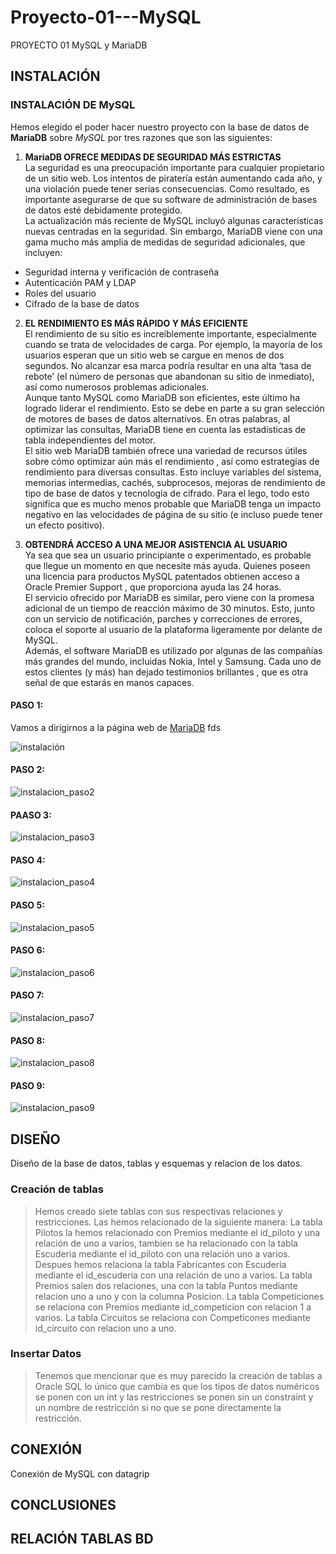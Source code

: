 # **Proyecto-01---MySQL**
PROYECTO 01 MySQL y MariaDB

## **INSTALACIÓN**

### **INSTALACIÓN DE MySQL**
Hemos elegido el poder hacer nuestro proyecto con la base de datos de **MariaDB** sobre _MySQL_ por tres razones que son las siguientes:

1. **MariaDB OFRECE MEDIDAS DE SEGURIDAD MÁS ESTRICTAS**  
La seguridad es una preocupación importante para cualquier propietario de un sitio web. Los intentos de piratería están aumentando cada año, y una violación puede tener serias consecuencias. Como resultado, es importante asegurarse de que su software de administración de bases de datos esté debidamente protegido.  
La actualización más reciente de MySQL incluyó algunas características nuevas centradas en la seguridad. Sin embargo, MariaDB viene con una gama mucho más amplia de medidas de seguridad adicionales, que incluyen:  

* Seguridad interna y verificación de contraseña
* Autenticación PAM y LDAP
* Roles del usuario
* Cifrado de la base de datos

2. **EL RENDIMIENTO ES MÁS RÁPIDO Y MÁS EFICIENTE**  
El rendimiento de su sitio es increíblemente importante, especialmente cuando se trata de velocidades de carga. Por ejemplo, la mayoría de los usuarios esperan que un sitio web se cargue en menos de dos segundos. No alcanzar esa marca podría resultar en una alta ‘tasa de rebote’ (el número de personas que abandonan su sitio de inmediato), así como numerosos problemas adicionales.  
Aunque tanto MySQL como MariaDB son eficientes, este último ha logrado liderar el rendimiento. Esto se debe en parte a su gran selección de motores de bases de datos alternativos. En otras palabras, al optimizar las consultas, MariaDB tiene en cuenta las estadísticas de tabla independientes del motor.  
El sitio web MariaDB también ofrece una variedad de recursos útiles sobre cómo optimizar aún más el rendimiento , así como estrategias de rendimiento para diversas consultas. Esto incluye variables del sistema, memorias intermedias, cachés, subprocesos, mejoras de rendimiento de tipo de base de datos y tecnología de cifrado. Para el lego, todo esto significa que es mucho menos probable que MariaDB tenga un impacto negativo en las velocidades de página de su sitio (e incluso puede tener un efecto positivo).

3. **OBTENDRÁ ACCESO A UNA MEJOR ASISTENCIA AL USUARIO**  
Ya sea que sea un usuario principiante o experimentado, es probable que llegue un momento en que necesite más ayuda. Quienes poseen una licencia para productos MySQL patentados obtienen acceso a Oracle Premier Support , que proporciona ayuda las 24 horas.  
El servicio ofrecido por MariaDB es similar, pero viene con la promesa adicional de un tiempo de reacción máximo de 30 minutos. Esto, junto con un servicio de notificación, parches y correcciones de errores, coloca el soporte al usuario de la plataforma ligeramente por delante de MySQL.  
Además, el software MariaDB es utilizado por algunas de las compañías más grandes del mundo, incluidas Nokia, Intel y Samsung. Cada uno de estos clientes (y más) han dejado testimonios brillantes , que es otra señal de que estarás en manos capaces.  


#### **PASO 1**: 
Vamos a dirigirnos a la página web de [MariaDB](https://mariadb.org/download/?t=mariadb&p=mariadb&r=10.10.2&os=windows&cpu=x86_64&pkg=msi&m=ptisp) fds

![instalación](https://github.com/FranciscoMontillaSeco/Proyecto-01---MySQL/blob/main/Imagenes/Mariadb/1.png)

#### **PASO 2**:

![instalacion_paso2](https://github.com/FranciscoMontillaSeco/Proyecto-01---MySQL/blob/main/Imagenes/Mariadb/2.png)

#### **PAASO 3**:

![instalacion_paso3](https://github.com/FranciscoMontillaSeco/Proyecto-01---MySQL/blob/main/Imagenes/Mariadb/3.png)

#### **PASO 4**:

![instalacion_paso4](https://github.com/FranciscoMontillaSeco/Proyecto-01---MySQL/blob/main/Imagenes/Mariadb/4.png)

#### **PASO 5**:

![instalacion_paso5](https://github.com/FranciscoMontillaSeco/Proyecto-01---MySQL/blob/main/Imagenes/Mariadb/5.png)

#### **PASO 6**:

![instalacion_paso6](https://github.com/FranciscoMontillaSeco/Proyecto-01---MySQL/blob/main/Imagenes/Mariadb/6.png)

#### **PASO 7**:

![instalacion_paso7](https://github.com/FranciscoMontillaSeco/Proyecto-01---MySQL/blob/main/Imagenes/Mariadb/7.png)

#### **PASO 8**:

![instalacion_paso8](https://github.com/FranciscoMontillaSeco/Proyecto-01---MySQL/blob/main/Imagenes/Mariadb/8.png)

#### **PASO 9**:

![instalacion_paso9](https://github.com/FranciscoMontillaSeco/Proyecto-01---MySQL/blob/main/Imagenes/Mariadb/9.png)


## DISEÑO

Diseño de la base de datos, tablas y esquemas y relacion de los datos.
### Creación de tablas 
> Hemos creado siete tablas con sus respectivas relaciones y restricciones.
Las hemos relacionado de la siguiente manera:
La tabla Pilotos la hemos relacionado con Premios mediante el id_piloto y una relación de uno a varios, tambien se ha relacionado con la tabla Escuderia mediante el id_piloto con una relación uno a varios.
Despues hemos relaciona la tabla Fabricantes con Escuderia mediante el id_escuderia con una relación de uno a varios.
La tabla Premios salen dos relaciones, una con la tabla Puntos mediante relacion uno a uno y con la columna Posicion.
La tabla Competiciones se relaciona con Premios mediante id_competicion con relacion 1 a varios.
La tabla Circuitos se relaciona con Competicones mediante id_circuito con relacion uno a uno.

### Insertar Datos
> Tenemos que mencionar que es muy parecido la  creación de tablas a Oracle SQL lo único que cambia es  que los tipos de datos numéricos se ponen con un int  y las restricciones se ponen sin un constraint y un nombre de restricción si no que se pone directamente la restricción.

## CONEXIÓN

Conexión de MySQL con datagrip

## CONCLUSIONES

## RELACIÓN TABLAS BD
